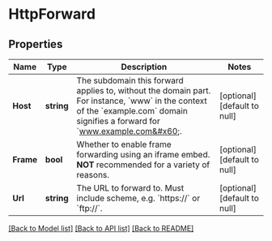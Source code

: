 # HttpForward

## Properties
Name | Type | Description | Notes
------------ | ------------- | ------------- | -------------
**Host** | **string** | The subdomain this forward applies to, without the domain part.  For instance, &#x60;www&#x60; in the context of the &#x60;example.com&#x60; domain signifies a forward for &#x60;www.example.com&#x60;.  | [optional] [default to null]
**Frame** | **bool** | Whether to enable frame forwarding using an iframe embed. **NOT** recommended for a variety of reasons. | [optional] [default to null]
**Url** | **string** | The URL to forward to. Must include scheme, e.g. &#x60;https://&#x60; or &#x60;ftp://&#x60;. | [optional] [default to null]

[[Back to Model list]](../README.md#documentation-for-models) [[Back to API list]](../README.md#documentation-for-api-endpoints) [[Back to README]](../README.md)

